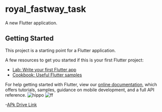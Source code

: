 # royal_fastway_task

A new Flutter application.

## Getting Started

This project is a starting point for a Flutter application.

A few resources to get you started if this is your first Flutter project:

- [Lab: Write your first Flutter app](https://flutter.dev/docs/get-started/codelab)
- [Cookbook: Useful Flutter samples](https://flutter.dev/docs/cookbook)

For help getting started with Flutter, view our
[online documentation](https://flutter.dev/docs), which offers tutorials,
samples, guidance on mobile development, and a full API reference.
![hippo](ezgif.com-gif-maker.gif)
![ff](ezgif.com-gif-maker_1.gif)

-[APk Drive Link](https://drive.google.com/drive/folders/1u757YLxzpRkXCyoA56mJTW4vIR4Cxgs6?usp=sharing)
